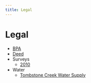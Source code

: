 ```yaml
---
title: Legal
---
```

# Legal

- [BPA](/Legal/BPA)
- [Deed](https://github.com/MeanyLodge/meanylodge.github.com/blob/master/reference/1928-Meany-Deed.pdf)
- Surveys
    + [2010](https://github.com/MeanyLodge/meanylodge.github.com/blob/master/reference/2010-Meany-Survey.pdf)
- Water
    - [Tombstone Creek Water Supply](/Legal/Water)

